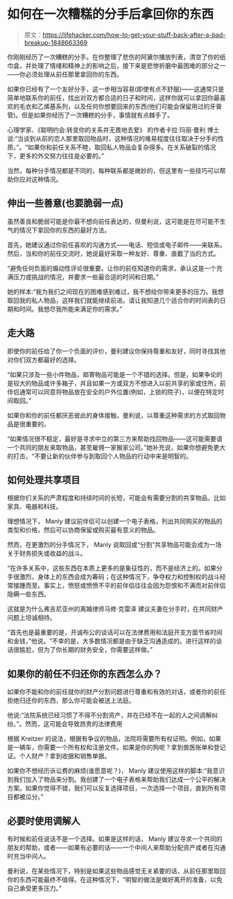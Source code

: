 # 如何在一次糟糕的分手后拿回你的东西

> 原文：<https://lifehacker.com/how-to-get-your-stuff-back-after-a-bad-breakup-1848663369>

你刚刚经历了一次糟糕的分手。在你整理了悲伤的阿黛尔播放列表，清空了你的纸巾盒，并处理了情绪和精神上的影响之后，接下来是悲惨折磨中最困难的部分之一——你必须处理从前任那里拿回你的东西。



如果你已经有了一个友好分手，这一步相当容易(即使有点不舒服)——这通常只是简单地联系你的前任，找出对双方都合适的日子和时间，这样你就可以拿回你最喜欢的毛衣和乙烯基系列，以及任何你想要回来的东西(他们可能会保留用过的牙膏管)。但是如果你经历了一次糟糕的分手，事情就有点棘手了。

心理学家、《聪明约会:转变你的关系并无畏地去爱》 的作者卡拉·玛丽·曼利 博士说:“当谈到从前的恋人那里取回物品时，这种情况的难易程度往往取决于分手的性质。”。“如果你和前任关系不睦，取回私人物品会复杂得多。在关系破裂的情况下，更多的外交努力往往是必要的。”

当然，每种分手情况都是不同的，每种联系都是微妙的，但这里有一些技巧可以帮助你应对这种情况。

## **伸出一些善意(也要脆弱一点)**

虽然善良和脆弱可能是你最不想向前任表达的，但曼利说，这可能是在尽可能不生气的情况下拿回你的东西的最好方法。

首先，她建议通过你前任喜欢的沟通方式——电话、短信或电子邮件——来联系。然后，当和你的前任交流时，她说最好采取一种友好、尊重、直截了当的方式。

“避免任何负面的煽动性评论很重要。让你的前任知道你的需求，承认这是一个充满压力或挑战的情况，并要求一些最合适的时间和日期。”

她的样本:“我为我们之间现在的困难感到难过，我不想给你带来更多的压力。我想取回我的私人物品，这样我们就能继续前进。请让我知道几个适合你的时间表的日期和时间。我想尽我所能来满足你的需求。”

## **走大路**

即使你的前任给了你一个负面的评价，曼利建议你保持尊重和友好，同时寻找其他对你们双方都最好的选择。

“如果只涉及一些小件物品，邮寄物品可能是一个不错的选择。但是，如果争论的是较大的物品或许多箱子，并且如果一方或双方不想进入以前共享的家或住所，前伴侣通常可以同意将物品放在安全的户外位置(例如，上锁的院子)，以便在特定时间取回。”

如果你和你的前任都厌恶彼此的身体接触，曼利说，以尊重这种需求的方式取回物品是很重要的。

“如果情况很不稳定，最好是寻求中立的第三方来帮助找回物品——这可能需要请一个共同的朋友来取物品，甚至雇佣一家搬家公司。”她补充说，如果你想避免更大的打击，“不要让新的伙伴参与到取回个人物品的行动中来是明智的。

## **如何处理共享项目**

根据你们关系的严肃程度和持续时间的长短，可能会有需要分割的共享物品，比如家具、电器和科技。

理想情况下， Manly 建议前伴侣可以创建一个电子表格，列出共同购买的物品的类型和价格，然后可以协商保留或购买最有意义的物品。

然而，在更激烈的分手情况下， Manly 说取回或“分割”共享物品可能会成为一场关于财务损失或收益的战斗。

“在许多关系中，这些东西在本质上更多的是象征性的，而不是经济上的。如果分手很激烈，身体上的东西会成为筹码；在这种情况下，争夺权力和控制权的战斗经常接踵而至。事实上，愤怒或愤愤不平的前伴侣往往会因为怨恨和不满而对前伴侣隐瞒一些东西。

这就是为什么弗吉尼亚州的离婚律师马修·克雷泽 建议夫妻在分手时，在共同财产问题上坦诚相待。

“首先也是最重要的是，开诚布公的谈话可以在法律费用和法庭开支方面节省时间和金钱，”他说。“不幸的是，大多数情况都是由于缺乏沟通造成的。进行这样的谈话很尴尬，但为了你长期的财务安全，你需要这样做。”

## 如果你的前任不归还你的东西怎么办？

如果你不能和你的前任就你的财产分割问题进行尊重和有效的对话，或者你的前任拒绝归还你的东西，那么你可能会被送上法庭。

他说:“法院系统已经习惯了不得不分割资产，并在已经不在一起的人之间调解纠纷。”。然而，这可能会导致昂贵的法律费用

根据 Kreitzer 的说法，根据有争议的物品，法院将需要所有权证明。例如，如果是一辆车，你需要一个所有权和注册文件。如果是你的狗呢？拿到兽医账单和登记证。个人财产？拿到收据和销售单据。

如果你不想经历诉讼费的麻烦(谁愿意呢？)， Manly 建议使用这样的脚本:“我意识到我们加入了物品来分割。我创建了一个电子表格来帮助我们达成一个公平的解决方案。如果你觉得不错，我们可以反复选择项目，一次选择一个项目，直到所有项目都被瓜分。”

## **必要时使用调解人**

有时候和前任说话不是一个选择。如果是这样的话， Manly 建议寻求一个共同的朋友的帮助，或者——如果有必要的话——一个中间人来帮助分配资产或者在沟通时充当中间人。

曼利说，在某些情况下，特别是如果这些物品感觉无关紧要的话，从前任那里取回你的东西可能最终不值得。在这种情况下，“明智的做法是做好离开的准备，以免自己承受更多压力。”